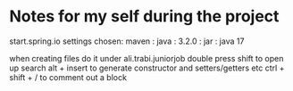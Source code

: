 # Notes for my self during the project

start.spring.io settings chosen: 
    maven : java : 3.2.0 : jar : java 17

when creating files do it under ali.trabi.juniorjob
double press shift to open up search
alt + insert to generate constructor and setters/getters etc
ctrl + shift + / to comment out a block